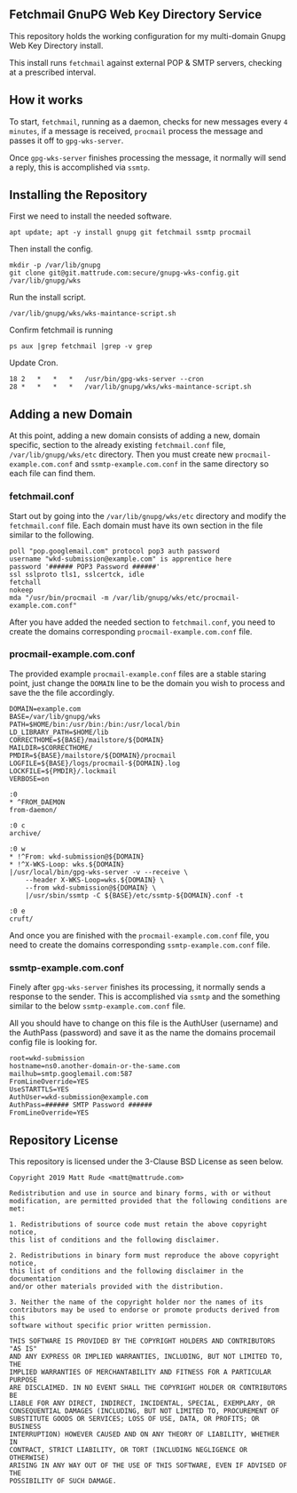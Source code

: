 ## Fetchmail GnuPG Web Key Directory Service

This repository holds the working configuration for my multi-domain Gnupg Web
Key Directory install.

This install runs `fetchmail` against external POP & SMTP servers, checking at
a prescribed interval.

## How it works

To start, `fetchmail`, running as a daemon, checks for new messages every
`4 minutes`, if a message is received, `procmail` process the message and passes
it off to `gpg-wks-server`.

Once `gpg-wks-server` finishes processing the message, it normally will send a
reply, this is accomplished via `ssmtp`.

## Installing the Repository

First we need to install the needed software.

    apt update; apt -y install gnupg git fetchmail ssmtp procmail

Then install the config.

    mkdir -p /var/lib/gnupg
    git clone git@git.mattrude.com:secure/gnupg-wks-config.git /var/lib/gnupg/wks

Run the install script.

    /var/lib/gnupg/wks/wks-maintance-script.sh

Confirm fetchmail is running

    ps aux |grep fetchmail |grep -v grep

Update Cron.

    18 2   *   *   *   /usr/bin/gpg-wks-server --cron
    28 *   *   *   *   /var/lib/gnupg/wks/wks-maintance-script.sh

## Adding a new Domain

At this point, adding a new domain consists of adding a new, domain specific,
section to the already existing `fetchmail.conf` file, `/var/lib/gnupg/wks/etc`
directory.  Then you must create new `procmail-example.com.conf` and
`ssmtp-example.com.conf` in the same directory so each file can find them.

### fetchmail.conf

Start out by going into the `/var/lib/gnupg/wks/etc` directory and modify the
`fetchmail.conf` file.  Each domain must have its own section in the file similar
to the following.

    poll "pop.googlemail.com" protocol pop3 auth password
    username "wkd-submission@example.com" is apprentice here
    password '###### POP3 Password ######'
    ssl sslproto tls1, sslcertck, idle
    fetchall
    nokeep
    mda "/usr/bin/procmail -m /var/lib/gnupg/wks/etc/procmail-example.com.conf"

After you have added the needed section to `fetchmail.conf`, you need to create
the domains corresponding `procmail-example.com.conf` file.

### procmail-example.com.conf

The provided example `procmail-example.conf` files are a stable staring point,
just change the `DOMAIN` line to be the domain you wish to process and save the
the file accordingly.

    DOMAIN=example.com
    BASE=/var/lib/gnupg/wks
    PATH=$HOME/bin:/usr/bin:/bin:/usr/local/bin
    LD_LIBRARY_PATH=$HOME/lib
    CORRECTHOME=${BASE}/mailstore/${DOMAIN}
    MAILDIR=$CORRECTHOME/
    PMDIR=${BASE}/mailstore/${DOMAIN}/procmail
    LOGFILE=${BASE}/logs/procmail-${DOMAIN}.log
    LOCKFILE=${PMDIR}/.lockmail
    VERBOSE=on
    
    :0
    * ^FROM_DAEMON
    from-daemon/
    
    :0 c
    archive/
    
    :0 w
    * !^From: wkd-submission@${DOMAIN}
    * !^X-WKS-Loop: wks.${DOMAIN}
    |/usr/local/bin/gpg-wks-server -v --receive \
        --header X-WKS-Loop=wks.${DOMAIN} \
        --from wkd-submission@${DOMAIN} \
        |/usr/sbin/ssmtp -C ${BASE}/etc/ssmtp-${DOMAIN}.conf -t
    
    :0 e
    cruft/

And once you are finished with the `procmail-example.com.conf` file, you need
to create the domains corresponding `ssmtp-example.com.conf` file.

### ssmtp-example.com.conf

Finely after `gpg-wks-server` finishes its processing, it normally sends a
response to the sender.  This is accomplished via `ssmtp` and the something 
similar to the below `ssmtp-example.com.conf` file.

All you should have to change on this file is the AuthUser (username) and the
AuthPass (password) and save it as the name the domains procemail config file
is looking for.

    root=wkd-submission
    hostname=ns0.another-domain-or-the-same.com
    mailhub=smtp.googlemail.com:587
    FromLineOverride=YES
    UseSTARTTLS=YES
    AuthUser=wkd-submission@example.com
    AuthPass=###### SMTP Password ######
    FromLineOverride=YES


## Repository License

This repository is licensed under the 3-Clause BSD License as seen below.

    Copyright 2019 Matt Rude <matt@mattrude.com>
    
    Redistribution and use in source and binary forms, with or without
    modification, are permitted provided that the following conditions are met:
    
    1. Redistributions of source code must retain the above copyright notice, 
    this list of conditions and the following disclaimer.
    
    2. Redistributions in binary form must reproduce the above copyright notice, 
    this list of conditions and the following disclaimer in the documentation 
    and/or other materials provided with the distribution.
    
    3. Neither the name of the copyright holder nor the names of its 
    contributors may be used to endorse or promote products derived from this 
    software without specific prior written permission.
    
    THIS SOFTWARE IS PROVIDED BY THE COPYRIGHT HOLDERS AND CONTRIBUTORS "AS IS" 
    AND ANY EXPRESS OR IMPLIED WARRANTIES, INCLUDING, BUT NOT LIMITED TO, THE 
    IMPLIED WARRANTIES OF MERCHANTABILITY AND FITNESS FOR A PARTICULAR PURPOSE 
    ARE DISCLAIMED. IN NO EVENT SHALL THE COPYRIGHT HOLDER OR CONTRIBUTORS BE 
    LIABLE FOR ANY DIRECT, INDIRECT, INCIDENTAL, SPECIAL, EXEMPLARY, OR 
    CONSEQUENTIAL DAMAGES (INCLUDING, BUT NOT LIMITED TO, PROCUREMENT OF 
    SUBSTITUTE GOODS OR SERVICES; LOSS OF USE, DATA, OR PROFITS; OR BUSINESS 
    INTERRUPTION) HOWEVER CAUSED AND ON ANY THEORY OF LIABILITY, WHETHER IN 
    CONTRACT, STRICT LIABILITY, OR TORT (INCLUDING NEGLIGENCE OR OTHERWISE) 
    ARISING IN ANY WAY OUT OF THE USE OF THIS SOFTWARE, EVEN IF ADVISED OF THE 
    POSSIBILITY OF SUCH DAMAGE.

